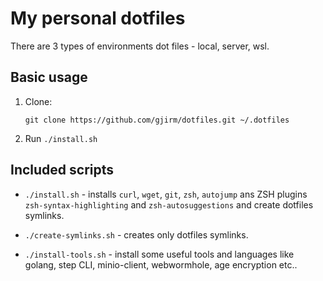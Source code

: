 # My personal dotfiles

There are 3 types of environments dot files - local, server, wsl.

## Basic usage

1. Clone:

    ```shell
    git clone https://github.com/gjirm/dotfiles.git ~/.dotfiles
    ```

2. Run ``./install.sh``

## Included scripts

* ``./install.sh`` - installs ``curl``, ``wget``, ``git``, ``zsh``, ``autojump`` ans ZSH plugins ``zsh-syntax-highlighting`` and ``zsh-autosuggestions`` and create dotfiles symlinks.

* ``./create-symlinks.sh`` - creates only dotfiles symlinks.

* ``./install-tools.sh`` - install some useful tools and languages like golang, step CLI, minio-client, webwormhole, age encryption etc..
